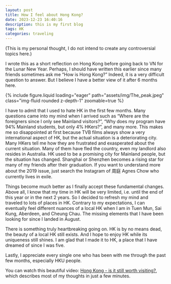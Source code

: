 ```yaml
---
layout: post
title: How I feel about Hong Kong? 
date: 2023-12-23 16:40:16
description: this is my first blog 
tags: HK
categories: traveling
---
```


(This is my personal thought, I do not intend to create any controversial topics here.)

I wrote this as a short reflection on Hong Kong before going back to VN for the Lunar New Year. Perhaps, I should have written this earlier since many friends sometimes ask me “How is Hong Kong?” Indeed, it is a very difficult question to answer. But I believe I have a better view of it after 6 months here. 

<div class="row mt-3">
    <div class="col-sm mt-3 mt-md-0">
        {% include figure.liquid loading="eager" path="assets/img/The_peak.jpeg" class="img-fluid rounded z-depth-1" zoomable=true %}
    </div>
</div>


I have to admit that I used to hate HK in the first few months. Many questions came into my mind when I arrived such as “Where are the foreigners since I only see Mainland visitors?”, “Why does my program have 94% Mainland students, but only 4% HKers?”, and many more. This makes me so disappointed at first because TVB films always show a very international aspect of HK, but the actual situation is a deteriorating city. Many HKers tell me how they are frustrated and exasperated about the current situation. Many of them have fled the country, even my landlord also resides in Australia. HK used to be a promising city for Mainland people, but the situation has changed. Shanghai or Shenzhen becomes a rising star for many of my friends after their graduation.  If you want to understand more about the 2019 issue, just search the Instagram of 周庭 Agnes Chow who currently lives in exile. 

Things become much better as I finally accept these fundamental changes. Above all, I know that my time in HK will be very limited, i.e. until the end of this year or in the next 2 years. So I decided to refresh my mind and traveled to lots of places in HK. Contrary to my expectations, I can eventually feel different nuances of a local HK when I am in Tuen Mun, Sai Kung, Aberdeen, and Cheung Chau. The missing elements that I have been looking for since I landed in August. 

There is something truly heartbreaking going on. HK is by no means dead, the beauty of a local HK still exists. And I hope to enjoy HK while its uniqueness still shines. I am glad that I made it to HK, a place that I have dreamed of since I was five. 

Lastly, I appreciate every single one who has been with me through the past few months, especially HKU people. 

You can watch this beautiful video: [Hong Kong - is it still worth visiting?](https://www.youtube.com/watch?v=SQ041I-PcI4), which describes most of my thoughts in just a few minutes. 